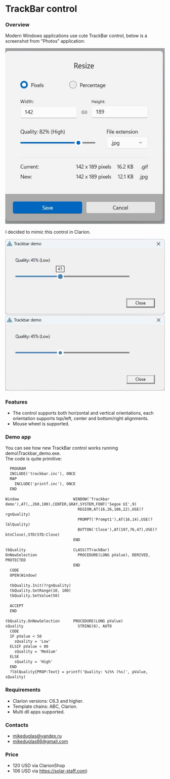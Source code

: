# TrackBar control

### Overview
Modern Windows applications use cute TrackBar control, below is a screenshot from "Photos" application:

![Photos resize dialog](https://github.com/mikeduglas/trackbar/blob/master/screenshots/Photos_Resize.jpg?raw=true)  

I decided to mimic this control in Clarion.

![Screenshot1](https://github.com/mikeduglas/trackbar/blob/master/screenshots/trackbar_demo1.jpg?raw=true)  
![Screenshot2](https://github.com/mikeduglas/trackbar/blob/master/screenshots/trackbar_demo2.jpg?raw=true)  

### Features
- The control supports both horizontal and vertical orientations, each orientation supports top/left, center and bottom/right alignments.
- Mouse wheel is supported.

### Demo app
You can see how new TrackBar control works running demo\Trackbar_demo.exe.  
The code is quite primitive:

```
  PROGRAM
  INCLUDE('trackbar.inc'), ONCE
  MAP
    INCLUDE('printf.inc'), ONCE
  END

Window                        WINDOW('Trackbar demo'),AT(,,260,100),CENTER,GRAY,SYSTEM,FONT('Segoe UI',9)
                                REGION,AT(16,26,186,22),USE(?rgnQuality)
                                PROMPT('Prompt1'),AT(16,14),USE(?lblQuality)
                                BUTTON('Close'),AT(197,76,47),USE(?btnClose),STD(STD:Close)
                              END

tbQuality                     CLASS(TTrackBar)
OnNewSelection                  PROCEDURE(LONG pValue), DERIVED, PROTECTED
                              END
  CODE
  OPEN(Window)
  
  tbQuality.Init(?rgnQuality)
  tbQuality.SetRange(10, 100)
  tbQuality.SetValue(50)
  
  ACCEPT
  END
  
tbQuality.OnNewSelection      PROCEDURE(LONG pValue)
sQuality                        STRING(6), AUTO
  CODE
  IF pValue < 50
    sQuality = 'Low'
  ELSIF pValue < 80
    sQuality = 'Medium'
  ELSE
    sQuality = 'High'
  END
  ?lblQuality{PROP:Text} = printf('Quality: %i%% (%s)', pValue, sQuality)
```

### Requirements
- Clarion versions: C6.3 and higher.
- Template chains: ABC, Clarion.
- Multi dll apps supported.

### Contacts
- <mikeduglas@yandex.ru>
- <mikeduglas66@gmail.com>

### Price
- 120 USD via ClarionShop 
- 106 USD via https://solar-staff.com)
